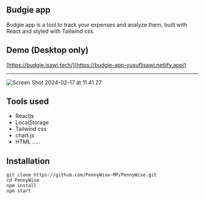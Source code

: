 ## Budgie app

Budgie app is a tool to track your expenses and analyze them, built with React and styled with Tailwind css.

## Demo (Desktop only)
[https://budgie.isawi.tech/](https://budgie-app-yusuflisawi.netlify.app/)

---
![Screen Shot 2024-02-17 at 11 41 27](https://github.com/YusufLisawi/Budgie/assets/90868691/32673deb-a3e2-4d7c-9418-25a1346e9265)




## Tools used

-   Reactjs
-   LocalStorage
-   Tailwind css
-   chart.js
-   HTML
.....




## Installation

```plaintext
git clone https://github.com/PennyWise-MP/PennyWise.git
cd PennyWise
npm install
npm start
```
